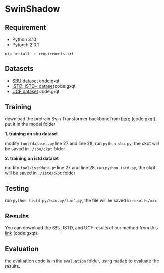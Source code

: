 # SwinShadow


## Requirement

* Python 3.10
* Pytorch 2.0.1

```
pip install -r requirements.txt
```


## Datasets

* [SBU dataset](https://pan.baidu.com/s/1T17NSC8ynJnsoWzETm2pBw) code:gxqt
* [ISTD, ISTD+ dataset](https://pan.baidu.com/s/1psdyDHDyG20VbKUlnNhkjQ) code:gxqt
* [UCF dataset](https://pan.baidu.com/s/1GzUWWvhbVOHQnDVjsYR0Zw) code:gxqt


## Training

download the pretrain Swin Transformer backbone from [here](https://pan.baidu.com/s/1l6YTVAWOLA7hZ9KduLaSeg) (code:gxqt), put it in the model folder

**1. training on sbu dataset**

modify `tool/dataset.py` line 27 and line 28, run `python sbu.py`, the ckpt will be saved in `./sbu/ckpt` folder


**2. training on istd dataset**

modify `tool/istddata.py` line 27 and line 28, run `python istd.py`, the ckpt will be saved in `./istd/ckpt` folder


## Testing

run `python tistd.py/tsbu.py/tucf.py`, the file will be saved in `results/xxx`


## Results

You can download the SBU, ISTD, and UCF results of our method from this [link](https://pan.baidu.com/s/16YqkCWFPTeKvWghw00maRw) (code:gxqt).


## Evaluation

the evaluation code is in the `evaluation` folder, using matlab to evaluate the results.
